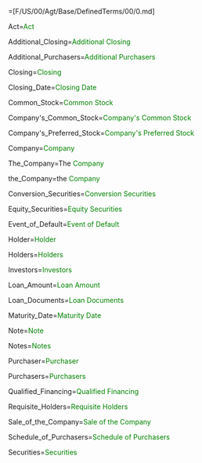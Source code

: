 =[F/US/00/Agt/Base/DefinedTerms/00/0.md]

Act=<font color="green">Act</font>

Additional_Closing=<font color="green">Additional Closing</font>

Additional_Purchasers=<font color="green">Additional Purchasers</font>

Closing=<font color="green">Closing</font>

Closing_Date=<font color="green">Closing Date</font>

Common_Stock=<font color="green">Common Stock</font>

Company's_Common_Stock=<font color="green">Company's Common Stock</font>

Company's_Preferred_Stock=<font color="green">Company's Preferred Stock</font>

Company=<font color="green">Company</font>

The_Company=The <font color="green">Company</font>

the_Company=the <font color="green">Company</font>

Conversion_Securities=<font color="green">Conversion Securities</font>

Equity_Securities=<font color="green">Equity Securities</font>

Event_of_Default=<font color="green">Event of Default</font>

Holder=<font color="green">Holder</font>

Holders=<font color="green">Holders</font>

Investors=<font color="green">Investors</font>

Loan_Amount=<font color="green">Loan Amount</font>

Loan_Documents=<font color="green">Loan Documents</font>

Maturity_Date=<font color="green">Maturity Date</font>

Note=<font color="green">Note</font>

Notes=<font color="green">Notes</font>

Purchaser=<font color="green">Purchaser</font>

Purchasers=<font color="green">Purchasers</font>

Qualified_Financing=<font color="green">Qualified Financing</font>

Requisite_Holders=<font color="green">Requisite Holders</font>

Sale_of_the_Company=<font color="green">Sale of the Company</font>

Schedule_of_Purchasers=<font color="green">Schedule of Purchasers</font>

Securities=<font color="green">Securities</font>